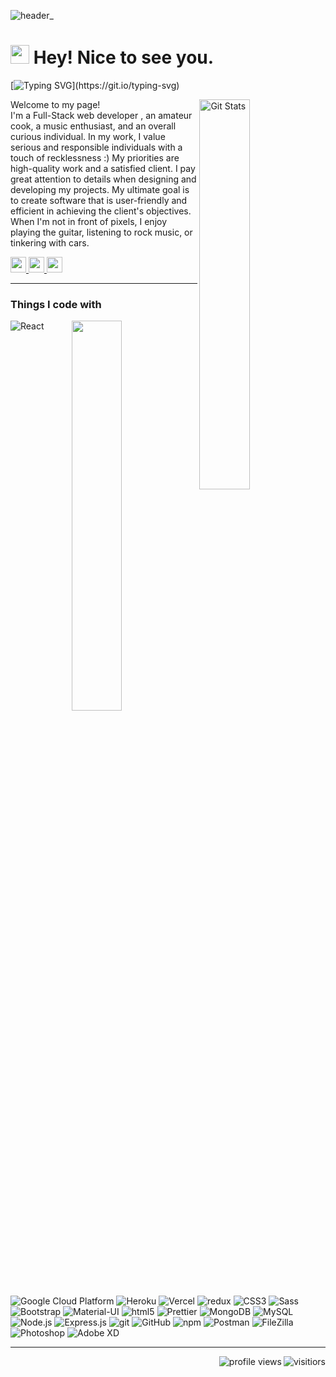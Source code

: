 ![header_](https://github.com/roman-kalistratov/roman-kalistratov/assets/80212286/2e2459a1-ffa9-4195-af17-e20381e46ca6)
<h1><img src="https://emojis.slackmojis.com/emojis/images/1531849430/4246/blob-sunglasses.gif?1531849430" width="30"/> Hey! Nice to see you.</h1>

[![Typing SVG](https://readme-typing-svg.herokuapp.com?font=Fira+Code&pause=1000&width=435&lines=Hello+there+!;How+are+you+%3F;Nice+to+meet+you+!;My+name+is+Roman+Kalistratov.;I'm+a+Full+stack+developer.;I+like+React+%2B+Node;Have+a+good+day+!!!)](https://git.io/typing-svg)




<a href="https://github.com/roman-kalistratov">
  <img alt="Git Stats" src="https://github-readme-stats.vercel.app/api?username=roman-kalistratov&theme=vision-friendly-dark&show_icons=true&hide_border=true" align="right" width=40% />
</a>
<p>Welcome to my page! </br> I'm a Full-Stack web developer , an amateur cook, a music enthusiast, and an overall curious individual.
In my work, I value serious and responsible individuals with a touch of recklessness :) My priorities are high-quality work and a satisfied client. I pay great attention to details when designing and developing my projects. My ultimate goal is to create software that is user-friendly and efficient in achieving the client's objectives.
When I'm not in front of pixels, I enjoy playing the guitar, listening to rock music, or tinkering with cars. </p>

<p>
  <a target="_blank" href="https://www.linkedin.com/in/roman-kalistratov/">
    <img src="https://img.shields.io/badge/linkedin-%230077B5.svg?&style=for-the-badge&logo=linkedin&logoColor=white" height=25>
  </a>
  <a target="_blank" href="mailto:kalistratov.rk@gmail.com">
    <img src="https://img.shields.io/badge/gmail-BB001B.svg?&style=for-the-badge&logo=gmail&logoColor=white" height=25>
  </a> 
  <a target="_blank" href="https://romank.co.il/">
    <img src="https://img.shields.io/badge/Visit%20My%20Website-romank.co.il-186830?style=for-the-badge&logo=external-link&logoColor=white" height=25>
  </a> 
</p>

---

<h3>Things I code with</h3>
<p>
  <a href="https://github.com/anuraghazra/github-readme-stats">
    <img width=40% align="right" src="https://github-readme-stats.vercel.app/api/top-langs/?username=roman-kalistratov&layout=compact&theme=vision-friendly-dark&hide_border=true" />
  </a>
  <img alt="React" src="https://img.shields.io/badge/-React-45b8d8?style=flat-square&logo=react&logoColor=white" />
  <img alt="Google Cloud Platform" src="https://img.shields.io/badge/-Google_Cloud_Platform-1a73e8?style=flat-square&logo=google-cloud&logoColor=white" />
  <img alt="Heroku" src="https://img.shields.io/badge/-Heroku-430098?style=flat-square&logo=heroku&logoColor=white" />
  <img alt="Vercel" src="https://img.shields.io/badge/Vercel-000000?style=flat-square&logo=vercel&logoColor=white" />
  <img alt="redux" src="https://img.shields.io/badge/-Redux-764ABC?style=flat-square&logo=redux&logoColor=white" />
  <img alt="CSS3" src="https://img.shields.io/badge/CSS3-0070ba?style=flat-square&logo=css3&logoColor=white" />
  <img alt="Sass" src="https://img.shields.io/badge/-Sass-CC6699?style=flat-square&logo=sass&logoColor=white" />
  <img alt="Bootstrap" src="https://img.shields.io/badge/Bootstrap-7952B3?style=flat-square&logo=bootstrap&logoColor=white" />
  <img alt="Material-UI" src="https://img.shields.io/badge/Material--UI-0081CB?style=flat-square&logo=material-ui&logoColor=white" />
  <img alt="html5" src="https://img.shields.io/badge/-HTML5-E34F26?style=flat-square&logo=html5&logoColor=white" />
  <img alt="Prettier" src="https://img.shields.io/badge/-Prettier-F7B93E?style=flat-square&logo=prettier&logoColor=white" />
  <img alt="MongoDB" src="https://img.shields.io/badge/-MongoDB-13aa52?style=flat-square&logo=mongodb&logoColor=white" />
  <img alt="MySQL" src="https://img.shields.io/badge/MySQL-4479A1?style=flat-square&logo=mysql&logoColor=white" />
  <img alt="Node.js" src="https://img.shields.io/badge/-Nodejs-43853d?style=flat-square&logo=Node.js&logoColor=white" />
  <img alt="Express.js" src="https://img.shields.io/badge/Express.js-000000?style=flat-square&logo=express&logoColor=white" />  
  <img alt="git" src="https://img.shields.io/badge/-Git-F05032?style=flat-square&logo=git&logoColor=white" />
  <img alt="GitHub" src="https://img.shields.io/badge/GitHub-181717?style=flat-square&logo=github&logoColor=white">
  <img alt="npm" src="https://img.shields.io/badge/-NPM-CB3837?style=flat-square&logo=npm&logoColor=white" />
  <img alt="Postman" src="https://img.shields.io/badge/Postman-FF6C37?style=flat-square&logo=postman&logoColor=white">
  <img alt="FileZilla" src="https://img.shields.io/badge/FileZilla-BF0000?style=flat-square&logo=filezilla&logoColor=white">
  <img alt="Photoshop" src="https://img.shields.io/badge/Photoshop-31A8FF?style=flat-square&logo=adobe-photoshop&logoColor=white">
  <img alt="Adobe XD" src="https://img.shields.io/badge/Adobe%20XD-FF26BE?style=flat-square&logo=adobe-xd&logoColor=white">
</p>

---



<img align="right" src="https://visitor-badge.laobi.icu/badge?page_id=roman-kalistratov" alt="visitiors"/>
<img align="right" src="https://komarev.com/ghpvc/?username=roman-kalistratov&style=flat-square&color=blue" alt="profile views"/>
<!--
Here are some ideas to get you started:

- 🔭 I’m currently working on ...
- 🌱 I’m currently learning ...
- 👯 I’m looking to collaborate on ...
- 🤔 I’m looking for help with ...
- 💬 Ask me about ...
- 📫 How to reach me: ...
- 😄 Pronouns: ...
- ⚡ Fun fact: ...
-->

